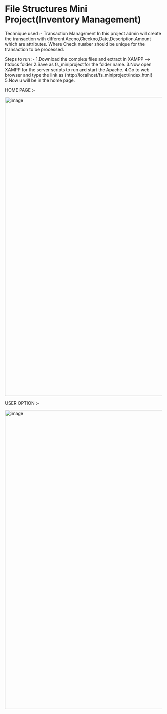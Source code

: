 # File Structures Mini Project(Inventory Management)
Technique used :- Transaction Management
In this project admin will create the transaction with different Accno,Checkno,Date,Description,Amount which are attributes.
Where Check number should be unique for the transaction to be processed.

Steps to run :-
                1.Download the complete files and extract in XAMPP --> htdocs folder 
                2.Save as fs_miniproject for the folder name.
                3.Now open XAMPP for the server scripts to run and start the Apache.
                4.Go to web browser and type the link as {http://localhost/fs_miniproject/index.html}
                5.Now u will be in the home page.


HOME PAGE :-

<img width="960" alt="image" src="https://github.com/nagaakshai/fs_miniproject/assets/77845080/9e999ae0-ffd7-49a3-8661-8e8c06986a1f">


USER OPTION :-

<img width="960" alt="image" src="https://github.com/nagaakshai/fs_miniproject/assets/77845080/393df843-3dee-467f-b832-e78fb44df928">
